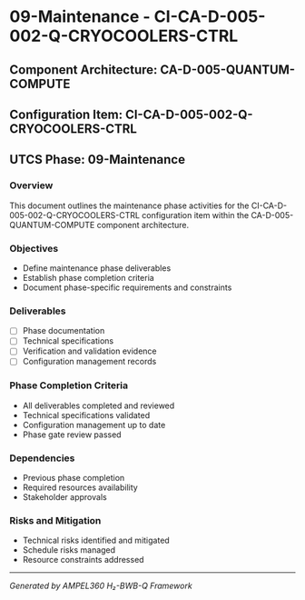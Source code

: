 # 09-Maintenance - CI-CA-D-005-002-Q-CRYOCOOLERS-CTRL

## Component Architecture: CA-D-005-QUANTUM-COMPUTE
## Configuration Item: CI-CA-D-005-002-Q-CRYOCOOLERS-CTRL
## UTCS Phase: 09-Maintenance

### Overview
This document outlines the maintenance phase activities for the CI-CA-D-005-002-Q-CRYOCOOLERS-CTRL configuration item within the CA-D-005-QUANTUM-COMPUTE component architecture.

### Objectives
- Define maintenance phase deliverables
- Establish phase completion criteria
- Document phase-specific requirements and constraints

### Deliverables
- [ ] Phase documentation
- [ ] Technical specifications
- [ ] Verification and validation evidence
- [ ] Configuration management records

### Phase Completion Criteria
- All deliverables completed and reviewed
- Technical specifications validated
- Configuration management up to date
- Phase gate review passed

### Dependencies
- Previous phase completion
- Required resources availability
- Stakeholder approvals

### Risks and Mitigation
- Technical risks identified and mitigated
- Schedule risks managed
- Resource constraints addressed

---
*Generated by AMPEL360 H₂-BWB-Q Framework*
